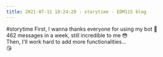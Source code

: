 ```yaml
---
title: 2021-07-11 18:24:20 : storytime - EDM115 blog
---
```


#storytime First, I wanna thanks everyone for using my bot :pray:  
462 messages in a week, still incredible to me :flushed:  
Then, I'll work hard to add more functionalities…  
:kissing_heart:
